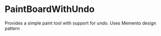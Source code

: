 # PaintBoardWithUndo
Provides a simple paint tool with support for undo. Uses Memento design pattern
